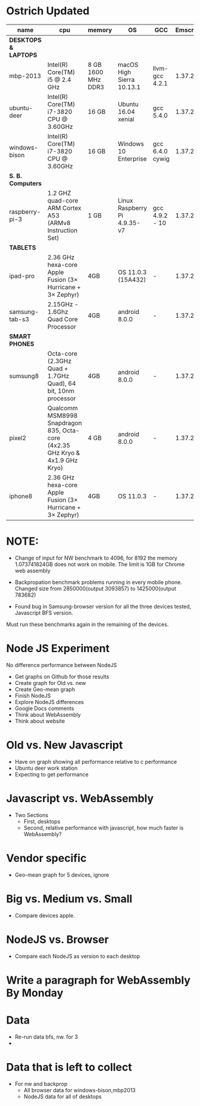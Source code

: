 # Ostrich Updated

|name   |cpu    |memory |OS     | GCC | Emscripten| Report | Data|
|----   |---    |-------|-------|-----|-----------|-----------|-----------|
| __DESKTOPS & LAPTOPS__   |    |||||||
|mbp-2013    |  Intel(R) Core(TM) i5 @ 2.4 GHz   |  8 GB 1600 MHz DDR3      |   macOS High Sierra 10.13.1 |llvm-gcc 4.2.1   |1.37.22 |[report](./data/mbp2013/report-mbp2013.md) |[mbp2013.csv](./data/mbp2013/browser/platform=mbp2013,input-size=medium.csv) |
|ubuntu-deer    |Intel(R) Core(TM) i7-3820 CPU @ 3.60GHz     |  16 GB     |   Ubuntu 16.04 xenial |gcc 5.4.0 |1.37.22  |[report](./data/ubuntu-deer/report-ubuntu-deer.md) | [ubuntu-deer.csv](./data/ubuntu-deer/browser/platform=ubuntu-deer,input-size=medium.csv)|
|windows-bison    |  Intel(R) Core(TM) i7-3820 CPU @ 3.60GHz   | 16 GB |   Windows 10 Enterprise | gcc 6.4.0 cywig  |1.37.22 |[report](./data/windows-bison/report-windows-bison.md) | [windows-bison.csv](./data/windows-bison/browser/platform=windows-bison,input-size=medium.csv)|
| __S. B. Computers__   |    |||||||
| raspberry-pi-3 | 1.2 GHZ quad-core ARM Cortex A53 (ARMv8 Instruction Set) | 1 GB | Linux Raspberry Pi 4.9.35-v7 | gcc 4.9.2 - 10 | 1.37.22 | [report](./data/raspberry-pi-3/report-raspberry-pi-3.md) | [raspberry-pi-3.csv](./data/raspberry-pi-3/server/platform=raspberry3,environment=node-remote-raspberry,input-size=medium.csv)|
| __TABLETS__   |    |||||||
| ipad-pro | 2.36 GHz hexa-core Apple Fusion (3× Hurricane + 3× Zephyr) | 4GB  | OS 11.0.3 (15A432) | - | 1.37.22 |[report](./data/ipad-pro/report-ipad-pro.md) | [ipad-pro.csv](./data/ipad-pro/browser/platform=ipad-pro,input-size=medium.csv) |
| samsung-tab-s3|2.15GHz - 1.6Ghz Quad Core Processor | 4GB  | android 8.0.0 | - |  1.37.22 |[report](./data/samsung-tab-s3/report-samsung-tab-s3.md) | [samsung-tab-s3.csv](./data/samsung-tab-s3/browser/platform=samsung-tab-s3,input-size=medium.csv) |
| __SMART PHONES__   |    |||||||
| sumsung8 | Octa-core (2.3GHz Quad + 1.7GHz Quad), 64 bit, 10nm processor | 4GB | android 8.0.0 | - | 1.37.22| [report](./data/samsung8/report-samsung8.md) | [sumsung8.csv](./data/samsung8/browser/platform=samsung8,input-size=medium.csv) |
| pixel2  | Qualcomm MSM8998 Snapdragon 835, Octa-core (4x2.35 GHz Kryo & 4x1.9 GHz Kryo) | 4 GB | android 8.0.0 | - | 1.37.22|[report](./data/pixel2/report-pixel2.md) | [pixel2.csv](./data/pixel2/browser/platform=pixel2,input-size=medium.csv) |
| iphone8 | 2.36 GHz hexa-core Apple Fusion (3× Hurricane + 3× Zephyr)| 4GB | OS 11.0.3 | - | 1.37.22 | [report](./data/iphone10/report-iphone10.md) | [iphone10.csv](./data/pixel2/browser/platform=iphone10,input-size=medium.csv) |


# NOTE: 
- Change of input for NW benchmark to 4096, for 8192 the memory 1.073741824GB does not work on mobile. The limit is 1GB for Chrome web assembly

- Backpropation benchmark problems running in every mobile phone. Changed size from 2850000(output 3093857) to 1425000(output 783682)

- Found bug in Samsung-browser version for all the three devices tested, Javascript BFS version.

Must run these benchmarks again in the remaining of the devices.
# Node JS Experiment
No difference performance between NodeJS
 - Get graphs on Github for those results
 - Create graph for Old vs. new
 - Create Geo-mean graph
 - Finish NodeJS
 - Explore NodeJS differences
 - Google Docs comments
 - Think about WebAssembly
 - Think about website

# Old vs. New Javascript

- Have on graph showing all performance relative to c performance
- Ubuntu deer work station
- Expecting to get performance

# Javascript vs. WebAssembly

- Two Sections
    - First, desktops
    - Second, relative performance with javascript, how much faster is WebAssembly?
# Vendor specific
- Geo-mean graph for 5 devices, ignore 
# Big vs. Medium vs. Small
- Compare devices apple. 
# NodeJS vs. Browser
- Compare each NodeJS as version to each desktop

# Write a paragraph for WebAssembly By Monday

# Data
- Re-run data bfs, nw. for 3 
- 



# Data that is left to collect
- For nw and backprop
    -   All browser data for windows-bison,mbp2013
    - NodeJS data for all of desktops
